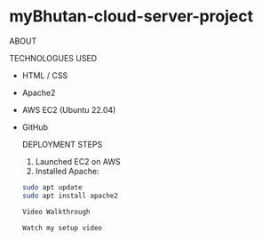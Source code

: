 # myBhutan-cloud-server-project

ABOUT 

TECHNOLOGUES USED 
- HTML / CSS
- Apache2
- AWS EC2 (Ubuntu 22.04)
- GitHub
  
  DEPLOYMENT STEPS
  1. Launched EC2 on AWS
  2. Installed Apache:
   ```bash
   sudo apt update
   sudo apt install apache2
   
   Video Walkthrough
   
   Watch my setup video
